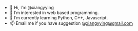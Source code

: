 - 👋 Hi, I’m @xiangyying
- 👀 I’m interested in web based programming.
- 🌱 I’m currently learning Python, C++, Javascript.
- 📫 Email me if you have suggestion @xiangyying@gmail.com

<!---
xiangyying/xiangyying is a ✨ special ✨ repository because its `README.md` (this file) appears on your GitHub profile.
You can click the Preview link to take a look at your changes.
--->
